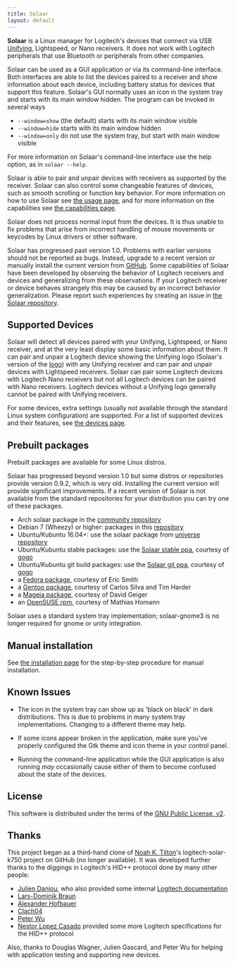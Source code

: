 ```yaml
---
title: Solaar
layout: default
---
```


**Solaar** is a Linux manager for Logitech's devices that connect via USB
[Unifying][unifying], Lightspeed, or Nano receivers.
It does not work with Logitech peripherals that
use Bluetooth or peripherals from other companies.

Solaar can be used as a GUI application or via its command-line interface.
Both interfaces are able to list the devices paired to a receiver and
show information about each device, including battery status for devices that support this feature.
Solaar's GUI normally uses an icon in the system tray and starts with its main window hidden.
The program can be invoked in several ways

- `--window=show` (the default) starts with its main window visible
- `--window=hide` starts with its main window hidden
- `--window=only` do not use the system tray, but start with main window visible

For more information on Solaar's command-line interface use the help option,
as in `solaar --help`.

Solaar is able to pair and unpair devices with
receivers as supported by the receiver. Solaar can also control
some changeable features of devices, such as smooth scrolling or
function key behavior. For more information on how to use Solaar see
[the usage page](https://pwr-solaar.github.io/Solaar/usage),
and for more information on the capabilities see
[the capabilities page](https://pwr-solaar.github.io/Solaar/capabilities).

Solaar does not process normal input from the devices. It is thus unable
to fix problems that arise from incorrect handling of mouse movements or keycodes
by Linux drivers or other software.

Solaar has progressed past version 1.0. Problems with earlier versions should
not be reported as bugs. Instead, upgrade to a recent version or manually install
the current version from [GitHub](https://github.com/pwr-Solaar/Solaar).
Some capabilities of Solaar have been developed by observing the behavior of
Logitech receivers and devices and generalizing from these observations.
If your Logitech receiver or device behaves strangely this may be caused by
an incorrect behavior generalization.
Please report such experiences by creating an issue in
[the Solaar repository](https://github.com/pwr-Solaar/Solaar/issues).

[unifying]: https://en.wikipedia.org/wiki/Logitech_Unifying_receiver

## Supported Devices

Solaar will detect all devices paired with your Unifying, Lightspeed, or Nano
receiver, and at the very least display some basic information about them.
It can pair and unpair a Logitech device showing the Unifying logo (Solaar's version of the [logo][logo])
with any Unifying receiver and can pair and unpair devices with Lightspeed receivers.
Solaar can pair some Logitech devices with Logitech Nano receivers but not all Logitech
devices can be paired with Nano receivers. Logitech devices without a Unifying logo
generally cannot be paired with Unifying receivers.

For some devices, extra settings (usually not available through the standard
Linux system configuration) are supported. For a list of supported devices
and their features, see [the devices page](https://pwr-solaar.github.io/Solaar/devices).

[logo]: assets/solaar.svg

## Prebuilt packages

Prebuilt packages are available for some Linux distros.

Solaar has progressed beyond version 1.0 but some distros or repositories provide
version 0.9.2, which is very old. Installing the current version will
provide significant improvements. If a recent version of Solaar is not
available from the standard repositories for your distribution you can try
one of these packages.

- Arch solaar package in the [community repository][arch]
- Debian 7 (Wheezy) or higher: packages in this [repository](https://pwr-solaar.github.io/Solaar/debian)
- Ubuntu/Kubuntu 16.04+: use the solaar package from [universe repository][universe repository]
- Ubuntu/Kubuntu stable packages: use the [Solaar stable ppa][ppa2], courtesy of [gogo][ppa4]
- Ubuntu/Kubuntu git build packages: use the [Solaar git ppa][ppa1], courtesy of [gogo][ppa4]
- a [Fedora package][fedora], courtesy of Eric Smith
- a [Gentoo package][gentoo], courtesy of Carlos Silva and Tim Harder
- a [Mageia package][mageia], courtesy of David Geiger
- an [OpenSUSE rpm][opensuse], courtesy of Mathias Homann

Solaar uses a standard system tray implementation; solaar-gnome3 is no longer required for gnome or unity integration.

[ppa4]: https://launchpad.net/~trebelnik-stefina
[ppa2]: https://launchpad.net/~solaar-unifying/+archive/ubuntu/stable
[ppa1]: https://launchpad.net/~solaar-unifying/+archive/ubuntu/ppa
[ppa]: http://launchpad.net/~daniel.pavel/+archive/solaar
[arch]: https://www.archlinux.org/packages/community/any/solaar/
[fedora]: https://apps.fedoraproject.org/packages/solaar
[gentoo]: https://packages.gentoo.org/packages/app-misc/solaar
[mageia]: http://mageia.madb.org/package/show/release/cauldron/application/0/name/solaar
[opensuse]: http://software.opensuse.org/package/Solaar
[universe repository]: http://packages.ubuntu.com/search?keywords=solaar&searchon=names&suite=all&section=all

## Manual installation

See [the installation page](https://pwr-solaar.github.io/Solaar/installation)
for the step-by-step procedure for manual installation.

## Known Issues

- The icon in the system tray can show up as 'black on black' in dark
  distributions. This is due to problems in many system tray
  implementations. Changing to a different theme may help.

- If some icons appear broken in the application, make sure you've properly
  configured the Gtk theme and icon theme in your control panel.

- Running the command-line application while the GUI
  application is also running *may* occasionally cause either of them to become
  confused about the state of the devices.

## License

This software is distributed under the terms of the
[GNU Public License, v2](COPYING).

## Thanks

This project began as a third-hand clone of [Noah K. Tilton](https://github.com/noah)'s
logitech-solar-k750 project on GitHub (no longer available). It was developed
further thanks to the diggings in Logitech's HID++ protocol done by many other
people:

- [Julien Danjou](http://julien.danjou.info/blog/2012/logitech-k750-linux-support),
who also provided some internal
[Logitech documentation](http://julien.danjou.info/blog/2012/logitech-unifying-upower)
- [Lars-Dominik Braun](http://6xq.net/git/lars/lshidpp.git)
- [Alexander Hofbauer](http://derhofbauer.at/blog/blog/2012/08/28/logitech-performance-mx)
- [Clach04](http://bitbucket.org/clach04/logitech-unifying-receiver-tools)
- [Peter Wu](https://lekensteyn.nl/logitech-unifying.html)
- [Nestor Lopez Casado](http://drive.google.com/folderview?id=0BxbRzx7vEV7eWmgwazJ3NUFfQ28)
provided some more Logitech specifications for the HID++ protocol

Also, thanks to Douglas Wagner, Julien Gascard, and Peter Wu for helping with
application testing and supporting new devices.
